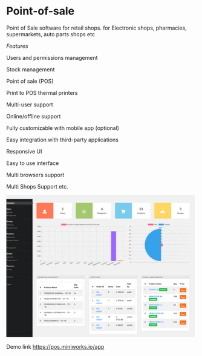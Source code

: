 # Point-of-sale

Point of Sale software for  retail shops.
for Electronic shops, pharmacies, supermarkets, auto parts shops etc

*Features*

Users and permissions management

Stock management

Point of sale (POS)

Print to POS thermal printers

Multi-user support

Online/offline support

Fully customizable with mobile app (optional)

Easy integration with third-party applications

Responsive UI

Easy to use interface

Multi browsers support

Multi Shops Support etc.

![](images/dashboard.png)

Demo link https://pos.miniworks.io/app
